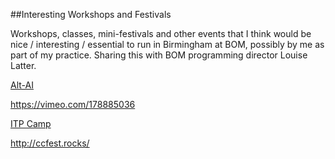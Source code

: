 ##Interesting Workshops and Festivals

Workshops, classes, mini-festivals and other events that I think would be nice / interesting / essential to run in Birmingham at BOM, possibly by me as part of my practice. Sharing this with BOM programming director Louise Latter. 

[Alt-AI](http://alt-ai.net)

https://vimeo.com/178885036

[ITP Camp](http://itp.nyu.edu/camp2016/)

http://ccfest.rocks/
